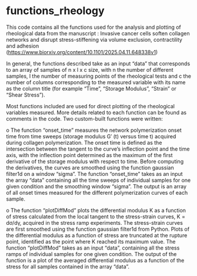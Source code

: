 # functions_rheology

This code contains all the functions used for the analysis and plotting of rheological data from the manuscript : 
Invasive cancer cells soften collagen networks and disrupt stress-stiffening via volume exclusion, contractility and adhesion (https://www.biorxiv.org/content/10.1101/2025.04.11.648338v1)

In general, the functions described take as an input “data” that corresponds to an array of samples of n x l x c size, with n the number of different samples, l the number of measuring points of the rheological tests and c the number of columns corresponding to the measured variable with its name as the column title (for example “Time”, “Storage Modulus”, “Strain” or “Shear Stress”). 

Most functions included are used for direct plotting of the rheological variables measured. More details related to each function can be found as comments in the code. 
Two custom-built functions were written:

o	The function “onset_time” measures the network polymerization onset time from time sweeps (storage modulus G′ (t) versus time t) acquired during collagen polymerization.
The onset time is defined as the intersection between the tangent to the curve’s inflection point and the time axis, with the inflection point determined as the maximum of the first derivative of the storage modulus with respect to time. Before computing the derivatives, the curves are smoothed using the function gaussian filter1d on a window “sigma”. The function “onset_time” takes as an input the array “data” containing all the time sweeps of individual samples for one given condition and the smoothing window “sigma”. The output is an array of all onset times measured for the different polymerization curves of each sample. 

o	The function “plotDiffMod” plots the differential modulus K as a function of stress 
calculated from the local tangent to the stress-strain curves, K = dσ/dγ, acquired in the stress ramp experiments. The stress-strain curves are first smoothed using the function gaussian filter1d from Python. Plots of the differential modulus as a function of stress are truncated at the rupture point, identified as the point where K reached its maximum value. The function “plotDiffMod” takes as an input “data”, containing all the stress ramps of individual samples for one given condition. The output of the function is a plot of the averaged differential modulus as a function of the stress for all samples contained in the array “data”. 


